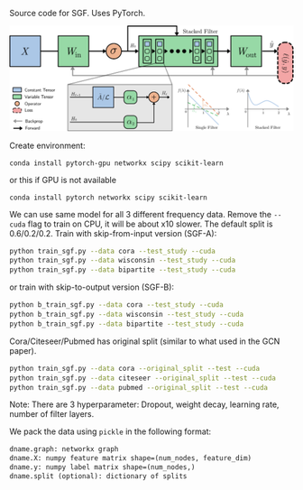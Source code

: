 Source code for SGF. Uses PyTorch.

![Block Diagram of SGF-A](https://github.com/gear/sgf/raw/master/misc/sgf.png)

Create environment:
```
conda install pytorch-gpu networkx scipy scikit-learn
```
or this if GPU is not available
```
conda install pytorch networkx scipy scikit-learn
```

We can use same model for all 3 different frequency data. Remove the `--cuda` flag to train on CPU, it will be about x10 slower. The default split is 0.6/0.2/0.2. Train with skip-from-input version (SGF-A):
```bash
python train_sgf.py --data cora --test_study --cuda
python train_sgf.py --data wisconsin --test_study --cuda
python train_sgf.py --data bipartite --test_study --cuda
```
or train with skip-to-output version (SGF-B):
```bash
python b_train_sgf.py --data cora --test_study --cuda
python b_train_sgf.py --data wisconsin --test_study --cuda
python b_train_sgf.py --data bipartite --test_study --cuda
```

Cora/Citeseer/Pubmed has original split (similar to what used in the GCN paper).
```bash
python train_sgf.py --data cora --original_split --test --cuda
python train_sgf.py --data citeseer --original_split --test --cuda
python train_sgf.py --data pubmed --original_split --test --cuda
```

Note: There are 3 hyperparameter: Dropout, weight decay, learning rate, number of filter layers.

We pack the data using `pickle` in the following format:
```
dname.graph: networkx graph
dname.X: numpy feature matrix shape=(num_nodes, feature_dim)
dname.y: numpy label matrix shape=(num_nodes,)
dname.split (optional): dictionary of splits
```
